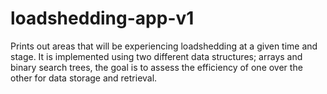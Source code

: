 # loadshedding-app-v1
Prints out areas that will be experiencing loadshedding at a given time and stage. It is implemented using two different data structures; arrays and binary search trees, the goal is to assess the efficiency of one over the other for data storage and retrieval.

